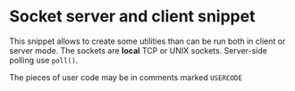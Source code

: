 Socket server and client snippet
================================

This snippet allows to create some utilities than can be run both in client or server mode.
The sockets are **local** TCP or UNIX sockets. Server-side polling use `poll()`.

The pieces of user code may be in comments marked `USERCODE`